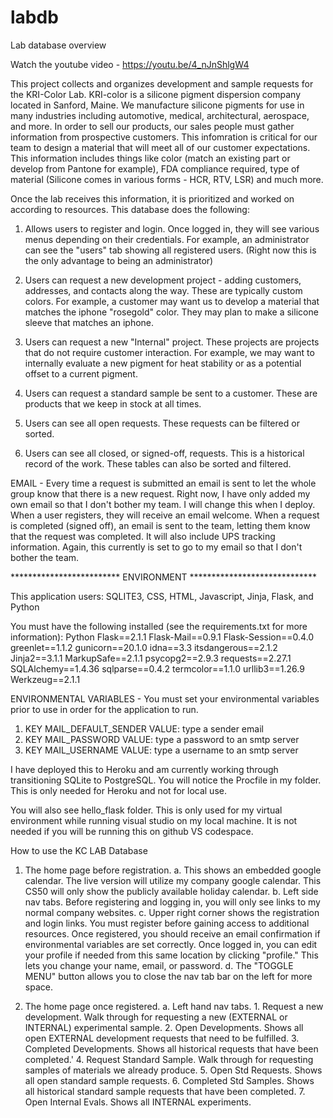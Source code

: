 # labdb
Lab database overview

Watch the youtube video - https://youtu.be/4_nJnShlgW4

This project collects and organizes development and sample requests for the KRI-Color Lab. KRI-color is a silicone pigment dispersion company located in Sanford, Maine. We manufacture silicone pigments for use in many industries including automotive, medical, architectural, aerospace, and more. In order to sell our products, our sales people must gather information from prospective customers. This infomration is critical for our team to design a material that will meet all of our customer expectations. This information includes things like color (match an existing part or develop from Pantone for example), FDA compliance required, type of material (Silicone comes in various forms - HCR, RTV, LSR) and much more.

Once the lab receives this information, it is prioritized and worked on according to resources. This database does the following:

1. Allows users to register and login. Once logged in, they will see various menus depending on their credentials. For example, an administrator can see the "users" tab showing all registered users. (Right now this is the only advantage to being an administrator)

2. Users can request a new development project - adding customers, addresses, and contacts along the way. These are typically custom colors. For example, a customer may want us to develop a material that matches the iphone "rosegold" color. They may plan to make a silicone sleeve that matches an iphone.

3. Users can request a new "Internal" project. These projects are projects that do not require customer interaction. For example, we may want to internally evaluate a new pigment for heat stability or as a potential offset to a current pigment.

4. Users can request a standard sample be sent to a customer. These are products that we keep in stock at all times.

5. Users can see all open requests. These requests can be filtered or sorted. 

6. Users can see all closed, or signed-off, requests. This is a historical record of the work. These tables can also be sorted and filtered.

EMAIL - Every time a request is submitted an email is sent to let the whole group know that there is a new request. Right now, I have only added my own email so that I don't bother my team. I will change this when I deploy. When a user registers, they will receive an email welcome. When a request is completed (signed off), an email is sent to the team, letting them know that the request was completed. It will also include UPS tracking information. Again, this currently is set to go to my email so that I don't bother the team.

************************* ENVIRONMENT *****************************

This application users: SQLITE3, CSS, HTML, Javascript, Jinja, Flask, and Python

You must have the following installed (see the requirements.txt for more information):
Python
Flask==2.1.1
Flask-Mail==0.9.1
Flask-Session==0.4.0
greenlet==1.1.2
gunicorn==20.1.0
idna==3.3
itsdangerous==2.1.2
Jinja2==3.1.1
MarkupSafe==2.1.1
psycopg2==2.9.3
requests==2.27.1
SQLAlchemy==1.4.36
sqlparse==0.4.2
termcolor==1.1.0
urllib3==1.26.9
Werkzeug==2.1.1

ENVIRONMENTAL VARIABLES -  You must set your environmental variables prior to use in order for the application to run.
1. KEY MAIL_DEFAULT_SENDER VALUE: type a sender email
2. KEY MAIL_PASSWORD VALUE: type a password to an smtp server
3. KEY MAIL_USERNAME VALUE: type a username to an smtp server

I have deployed this to Heroku and am currently working through transitioning SQLite to PostgreSQL. You will notice the Procfile in my folder. This is only needed for Heroku and not for local use.

You will also see hello_flask folder. This is only used for my virtual environment while running visual studio on my local machine. It is not needed if you will be running this on github VS codespace.

How to use the KC LAB Database

1. The home page before registration.
    a. This shows an embedded google calendar. The live version will utilize my company google calendar. This CS50 will only show the publicly available holiday calendar.
    b. Left side nav tabs. Before registering and logging in, you will only see links to my normal company websites.
    c. Upper right corner shows the registration and login links. You must register before gaining access to additional resources. Once registered, you should receive an email confirmation if environmental variables are set correctly. Once logged in, you can edit your profile if needed from this same location by clicking "profile." This lets you change your name, email, or password.
    d. The "TOGGLE MENU" button allows you to close the nav tab bar on the left for more space.

2. The home page once registered.
    a. Left hand nav tabs.
        1. Request a new development. Walk through for requesting a new (EXTERNAL or INTERNAL) experimental sample.
        2. Open Developments. Shows all open EXTERNAL development requests that need to be fulfilled.
        3. Completed Developments. Shows all historical requests that have been completed.'
        4. Request Standard Sample. Walk through for requesting samples of materials we already produce.
        5. Open Std Requests. Shows all open standard sample requests.
        6. Completed Std Samples. Shows all historical standard sample requests that have been completed.
        7. Open Internal Evals. Shows all INTERNAL experiments.


